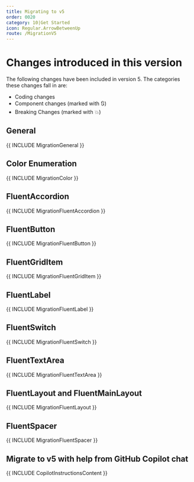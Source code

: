 ```yaml
---
title: Migrating to v5
order: 0020
category: 10|Get Started
icon: Regular.ArrowBetweenUp
route: /MigrationV5
---
```


# Changes introduced in this version

The following changes have been included in version 5.
The categories these changes fall in are:
- Coding changes
- Component changes (marked with 🔃)
- Breaking Changes (marked with 💥)

## General

{{ INCLUDE MigrationGeneral }}

## Color Enumeration

{{ INCLUDE MigrationColor }}

## FluentAccordion
{{ INCLUDE MigrationFluentAccordion }}

## FluentButton

{{ INCLUDE MigrationFluentButton }}

## FluentGridItem

{{ INCLUDE MigrationFluentGridItem }}

## FluentLabel

{{ INCLUDE MigrationFluentLabel }}

## FluentSwitch

{{ INCLUDE MigrationFluentSwitch }}

## FluentTextArea

{{ INCLUDE MigrationFluentTextArea }}

## FluentLayout and FluentMainLayout

{{ INCLUDE MigrationFluentLayout }}

## FluentSpacer

{{ INCLUDE MigrationFluentSpacer }}

## Migrate to v5 with help from GitHub Copilot chat

{{ INCLUDE CopilotInstructionsContent }}
